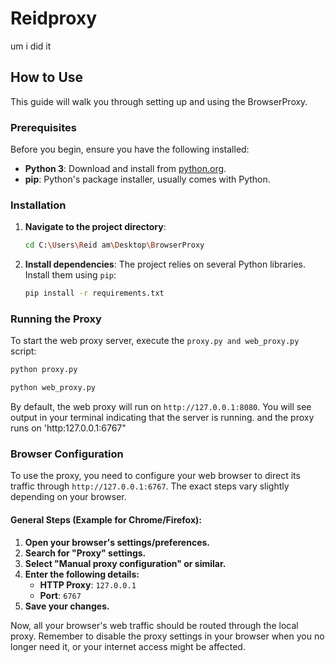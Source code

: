 # Reidproxy
um i did it

## How to Use

This guide will walk you through setting up and using the BrowserProxy.

### Prerequisites

Before you begin, ensure you have the following installed:

*   **Python 3**: Download and install from [python.org](https://www.python.org/downloads/).
*   **pip**: Python's package installer, usually comes with Python.

### Installation

1.  **Navigate to the project directory**:
    ```bash
    cd C:\Users\Reid am\Desktop\BrowserProxy
    ```

2.  **Install dependencies**:
    The project relies on several Python libraries. Install them using `pip`:
    ```bash
    pip install -r requirements.txt
    ```

### Running the Proxy

To start the web proxy server, execute the `proxy.py and web_proxy.py` script:

```bash
python proxy.py
```

```bash
python web_proxy.py
```

By default, the web proxy will run on `http://127.0.0.1:8080`. You will see output in your terminal indicating that the server is running.
and the proxy runs on 'http:127.0.0.1:6767"
### Browser Configuration

To use the proxy, you need to configure your web browser to direct its traffic through `http://127.0.0.1:6767`. The exact steps vary slightly depending on your browser.

#### General Steps (Example for Chrome/Firefox):

1.  **Open your browser's settings/preferences.**
2.  **Search for "Proxy" settings.**
3.  **Select "Manual proxy configuration" or similar.**
4.  **Enter the following details:**
    *   **HTTP Proxy**: `127.0.0.1`
    *   **Port**: `6767`
5.  **Save your changes.**

Now, all your browser's web traffic should be routed through the local proxy. Remember to disable the proxy settings in your browser when you no longer need it, or your internet access might be affected.